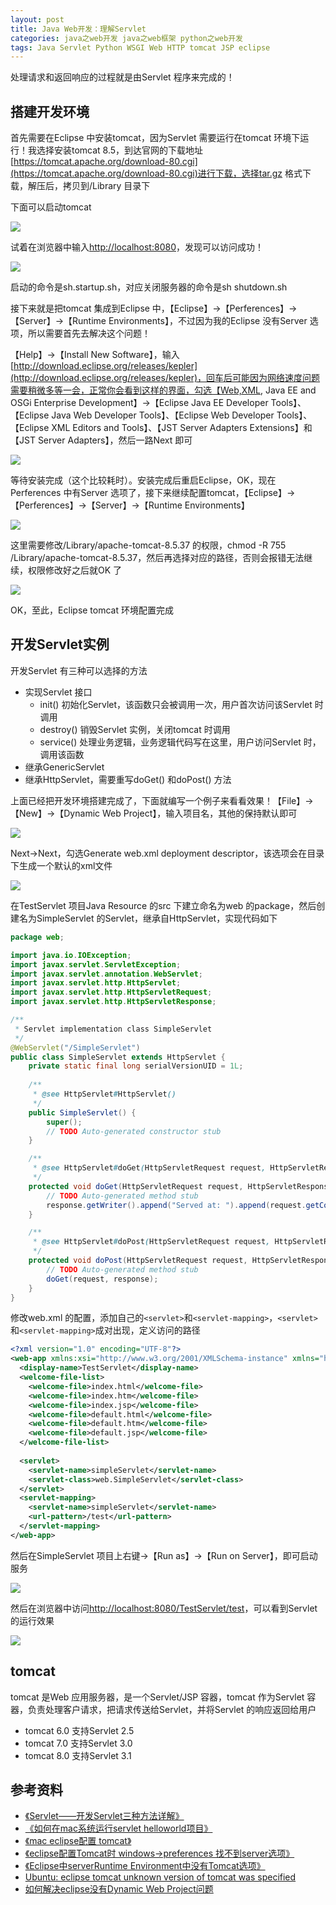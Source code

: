 ```yaml
---
layout: post
title: Java Web开发：理解Servlet
categories: java之web开发 java之web框架 python之web开发
tags: Java Servlet Python WSGI Web HTTP tomcat JSP eclipse 
---
```


处理请求和返回响应的过程就是由Servlet 程序来完成的！

## 搭建开发环境

首先需要在Eclipse 中安装tomcat，因为Servlet 需要运行在tomcat 环境下运行！我选择安装tomcat 8.5，到达官网的下载地址[https://tomcat.apache.org/download-80.cgi](https://tomcat.apache.org/download-80.cgi)进行下载，选择tar.gz 格式下载，解压后，拷贝到/Library 目录下

下面可以启动tomcat

![](../media/image/2019-01-05/01-01.png)

试着在浏览器中输入[http://localhost:8080](http://localhost:8080)，发现可以访问成功！

![](../media/image/2019-01-05/01-02.png)

启动的命令是sh.startup.sh，对应关闭服务器的命令是sh shutdown.sh

接下来就是把tomcat 集成到Eclipse 中，【Eclipse】->【Perferences】->【Server】->【Runtime Environments】，不过因为我的Eclipse 没有Server 选项，所以需要首先去解决这个问题！

【Help】->【Install New Software】，输入[http://download.eclipse.org/releases/kepler](http://download.eclipse.org/releases/kepler)，回车后可能因为网络速度问题需要稍微多等一会，正常你会看到这样的界面，勾选【Web,XML, Java EE and OSGi Enterprise Development】->【Eclipse Java EE Developer Tools】、【Eclipse Java Web Developer Tools】、【Eclipse Web Developer Tools】、【Eclipse XML Editors and Tools】、【JST Server Adapters Extensions】和【JST Server Adapters】，然后一路Next 即可

![](../media/image/2019-01-05/01-03.png)

等待安装完成（这个比较耗时）。安装完成后重启Eclipse，OK，现在Perferences 中有Server 选项了，接下来继续配置tomcat，【Eclipse】->【Perferences】->【Server】->【Runtime Environments】

![](../media/image/2019-01-05/01-04.png)

这里需要修改/Library/apache-tomcat-8.5.37 的权限，chmod -R 755 /Library/apache-tomcat-8.5.37，然后再选择对应的路径，否则会报错无法继续，权限修改好之后就OK 了

![](../media/image/2019-01-05/01-05.png)

OK，至此，Eclipse tomcat 环境配置完成

## 开发Servlet实例

开发Servlet 有三种可以选择的方法

* 实现Servlet 接口
    * init() 初始化Servlet，该函数只会被调用一次，用户首次访问该Servlet 时调用
    * destroy() 销毁Servlet 实例，关闭tomcat 时调用
    * service() 处理业务逻辑，业务逻辑代码写在这里，用户访问Servlet 时，调用该函数
* 继承GenericServlet
* 继承HttpServlet，需要重写doGet() 和doPost() 方法

上面已经把开发环境搭建完成了，下面就编写一个例子来看看效果！【File】->【New】->【Dynamic Web Project】，输入项目名，其他的保持默认即可

![](../media/image/2019-01-05/01-06.png)

Next->Next，勾选Generate web.xml deployment descriptor，该选项会在目录下生成一个默认的xml文件

![](../media/image/2019-01-05/01-07.png)

在TestServlet 项目Java Resource 的src 下建立命名为web 的package，然后创建名为SimpleServlet 的Servlet，继承自HttpServlet，实现代码如下

```java
package web;

import java.io.IOException;
import javax.servlet.ServletException;
import javax.servlet.annotation.WebServlet;
import javax.servlet.http.HttpServlet;
import javax.servlet.http.HttpServletRequest;
import javax.servlet.http.HttpServletResponse;

/**
 * Servlet implementation class SimpleServlet
 */
@WebServlet("/SimpleServlet")
public class SimpleServlet extends HttpServlet {
    private static final long serialVersionUID = 1L;
       
    /**
     * @see HttpServlet#HttpServlet()
     */
    public SimpleServlet() {
        super();
        // TODO Auto-generated constructor stub
    }

    /**
     * @see HttpServlet#doGet(HttpServletRequest request, HttpServletResponse response)
     */
    protected void doGet(HttpServletRequest request, HttpServletResponse response) throws ServletException, IOException {
        // TODO Auto-generated method stub
        response.getWriter().append("Served at: ").append(request.getContextPath());
    }

    /**
     * @see HttpServlet#doPost(HttpServletRequest request, HttpServletResponse response)
     */
    protected void doPost(HttpServletRequest request, HttpServletResponse response) throws ServletException, IOException {
        // TODO Auto-generated method stub
        doGet(request, response);
    }        
}
```

修改web.xml 的配置，添加自己的`<servlet>`和`<servlet-mapping>`，`<servlet>`和`<servlet-mapping>`成对出现，定义访问的路径

```xml
<?xml version="1.0" encoding="UTF-8"?>
<web-app xmlns:xsi="http://www.w3.org/2001/XMLSchema-instance" xmlns="http://xmlns.jcp.org/xml/ns/javaee" xsi:schemaLocation="http://xmlns.jcp.org/xml/ns/javaee http://xmlns.jcp.org/xml/ns/javaee/web-app_3_1.xsd" id="WebApp_ID" version="3.1">
  <display-name>TestServlet</display-name>
  <welcome-file-list>
    <welcome-file>index.html</welcome-file>
    <welcome-file>index.htm</welcome-file>
    <welcome-file>index.jsp</welcome-file>
    <welcome-file>default.html</welcome-file>
    <welcome-file>default.htm</welcome-file>
    <welcome-file>default.jsp</welcome-file>
  </welcome-file-list>
  
  <servlet>
    <servlet-name>simpleServlet</servlet-name>
    <servlet-class>web.SimpleServlet</servlet-class>
  </servlet>
  <servlet-mapping>
    <servlet-name>simpleServlet</servlet-name>
    <url-pattern>/test</url-pattern>
  </servlet-mapping>
</web-app>
```

然后在SimpleServlet 项目上右键->【Run as】->【Run on Server】，即可启动服务

![](../media/image/2019-01-05/01-08.png)

然后在浏览器中访问[http://localhost:8080/TestServlet/test](http://localhost:8080/TestServlet/test)，可以看到Servlet 的运行效果

![](../media/image/2019-01-05/01-09.png)

## tomcat

tomcat 是Web 应用服务器，是一个Servlet/JSP 容器，tomcat 作为Servlet 容器，负责处理客户请求，把请求传送给Servlet，并将Servlet 的响应返回给用户

* tomcat 6.0 支持Servlet 2.5
* tomcat 7.0 支持Servlet 3.0
* tomcat 8.0 支持Servlet 3.1



## 参考资料

* [《Servlet——开发Servlet三种方法详解》](https://blog.csdn.net/w_linux/article/details/79503432)
* [《如何在mac系统运行servlet helloworld项目》](https://www.jianshu.com/p/d23182c477b8)
* [《mac eclipse配置 tomcat》](https://www.cnblogs.com/yk617558302/p/6029163.html)
* [《eclipse配置Tomcat时 windows->preferences 找不到server选项》](https://blog.csdn.net/keebai/article/details/52752870)
* [《Eclipse中serverRuntime Environment中没有Tomcat选项》](https://blog.csdn.net/mmayanshuo/article/details/79461384)
* [Ubuntu: eclipse tomcat unknown version of tomcat was specified](https://blog.csdn.net/wangdachui95345/article/details/52209530)
* [如何解决eclipse没有Dynamic Web Project问题](https://blog.csdn.net/li_k_y/article/details/82712334)
